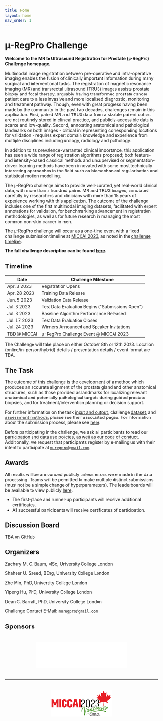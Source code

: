 ```yaml
---
title: Home
layout: home
nav_order: 1
---
```


# &micro;-RegPro Challenge

**Welcome to the MR to Ultrasound Registration for Prostate (&micro;-RegPro) Challenge homepage.**

Multimodal image registration between pre-operative and intra-operative imaging enables the fusion of clinically important information during many surgical and interventional tasks. The registration of magnetic resonance imaging (MR) and transrectal ultrasound (TRUS) images assists prostate biopsy and focal therapy, arguably having transformed prostate cancer patient care to a less invasive and more localized diagnostic, monitoring and treatment pathway. Though, even with great progress having been made by the community in the past two decades, challenges remain in this application. First, paired MR and TRUS data from a sizable patient cohort are not routinely stored in clinical practice, and publicly-accessible data is scarce and low-quality. Second, annotating anatomical and pathological landmarks on both images - critical in representing corresponding locations for validation - requires expert domain knowledge and experience from multiple disciplines including urology, radiology and pathology.

In addition to its prevalence-warranted clinical importance, this application has seen a wide range of registration algorithms proposed; both feature- and intensity-based classical methods and unsupervised or segmentation-driven learning methods have been innovated with some most technically interesting approaches in the field such as biomechanical regularisation and statistical motion modelling.

The &micro;-RegPro challenge aims to provide well-curated, yet real-world clinical data, with more than a hundred paired MR and TRUS images, annotated carefully by researchers and clinicians with more than 15 years of experience working with this application. The outcome of the challenge includes one of the first multimodal imaging datasets, facilitated with expert annotations for validation, for benchmarking advancement in registration methodologies, as well as for future research in managing the most common non-skin cancer in men.

The &micro;-RegPro challenge will occur as a one-time event with a fixed challenge submission timeline at [MICCAI 2023](https://conferences.miccai.org/2023/en/), as noted in the [challenge timeline](#timeline).

**The full challenge description can be found [here](https://zenodo.org/record/7844908).**

## Timeline

| Date          | Challenge Milestone                              |
| ------------- | ------------------------------------------------ |
| Apr. 3 2023   | Registration Opens                               |
| Apr. 28 2023  | Training Data Release                            |
| Jun. 5 2023   | Validation Data Release                          |
| Jul. 3 2023   | Test Data Evaluation Begins ("Submissions Open") |
| Jul. 3 2023   | Baseline Algorithm Performance Released          |
| Jul. 17 2023  | Test Data Evaluation Closes                      |
| Jul. 24 2023  | Winners Announced and Speaker Invitations        |
| TBD @ MICCAI  | &micro;-RegPro Challenge Event @ MICCAI 2023     |

The Challenge will take place on either October 8th or 12th 2023. Location (online/in-person/hybrid) details / presentation details / event format are TBA. 

## The Task

The outcome of this challenge is the development of a method which produces an accurate alignment of the prostate gland and other anatomical structures, such as those provided as landmarks for localizing relevant anatomical and potentially pathological targets during guided prostate biopsies, and for treatment/intervention planning or decision support.

For further information on the task [input and output](task.html), challenge [dataset](data.html), and [assessment methods](assessment.html), please see their associated pages. For information about the submission process, please see [here](submission.html).

Before participating in the challenge, we ask all participants to read our [participation and data use policies, as well as our code of conduct](policies.html). Additionally, we request that participants register by e-mailing us with their intent to participate at [`muregpro@gmail.com`](mailto:muregpro@gmail.com).

## Awards

All results will be announced publicly unless errors were made in the data processing. Teams will be permitted to make multiple distinct submissions (must not be a simple change of hyperparameters). The leaderboards will be available to view publicly [here](leaderboard.html).

- The first-place and runner-up participants will receive additional certificates.
- All successful participants will receive certificates of participation.

## Discussion Board 

TBA on GitHub

## Organizers

Zachary M. C. Baum, MSc, University College London

Shaheer U. Saeed, BEng, University College London

Zhe Min, PhD, University College London

Yipeng Hu, PhD, University College London

Dean C. Barratt, PhD, University College London

Challenge Contact E-Mail: [`muregpro@gmail.com`](mailto:muregpro@gmail.com)
## Sponsors

<div align=center>
  <a href="https://www.ucl.ac.uk/interventional-surgical-sciences/wellcome-epsrc-centre-interventional-and-surgical-sciences-weiss" target="_blank"><img style="padding: 20px;" src="img/weiss.png" width=300px></a>
</div>

---

<div align=center>
  <a href="https://conferences.miccai.org/2023/" target="_blank"><img style="padding: 20px;" src="img/miccai2023-logo.png" width=200px></a>
</div>
